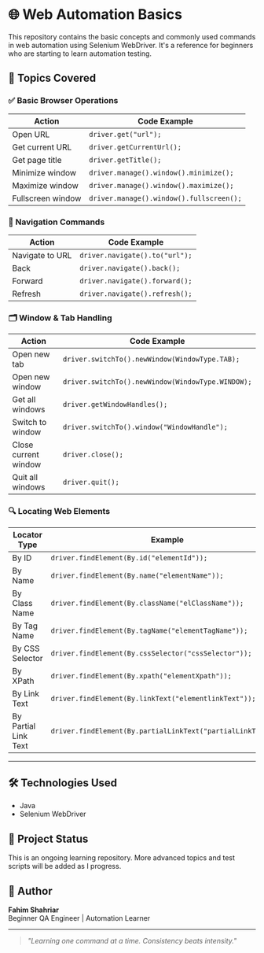 # 🌐 Web Automation Basics

This repository contains the basic concepts and commonly used commands in web automation using Selenium WebDriver. It's a reference for beginners who are starting to learn automation testing.

## 📘 Topics Covered

### ✅ Basic Browser Operations

| Action | Code Example |
|--------|--------------|
| Open URL | `driver.get("url");` |
| Get current URL | `driver.getCurrentUrl();` |
| Get page title | `driver.getTitle();` |
| Minimize window | `driver.manage().window().minimize();` |
| Maximize window | `driver.manage().window().maximize();` |
| Fullscreen window | `driver.manage().window().fullscreen();` |

### 🔁 Navigation Commands

| Action | Code Example |
|--------|--------------|
| Navigate to URL | `driver.navigate().to("url");` |
| Back | `driver.navigate().back();` |
| Forward | `driver.navigate().forward();` |
| Refresh | `driver.navigate().refresh();` |

### 🗂️ Window & Tab Handling

| Action | Code Example |
|--------|--------------|
| Open new tab | `driver.switchTo().newWindow(WindowType.TAB);` |
| Open new window | `driver.switchTo().newWindow(WindowType.WINDOW);` |
| Get all windows | `driver.getWindowHandles();` |
| Switch to window | `driver.switchTo().window("WindowHandle");` |
| Close current window | `driver.close();` |
| Quit all windows | `driver.quit();` |

### 🔍 Locating Web Elements

| Locator Type | Example |
|--------------|---------|
| By ID | `driver.findElement(By.id("elementId"));` |
| By Name | `driver.findElement(By.name("elementName"));` |
| By Class Name | `driver.findElement(By.className("elClassName"));` |
| By Tag Name | `driver.findElement(By.tagName("elementTagName"));` |
| By CSS Selector | `driver.findElement(By.cssSelector("cssSelector"));` |
| By XPath | `driver.findElement(By.xpath("elementXpath"));` |
| By Link Text | `driver.findElement(By.linkText("elementlinkText"));` |
| By Partial Link Text | `driver.findElement(By.partialLinkText("partialLinkText"));` |

---

## 🛠 Technologies Used

- Java
- Selenium WebDriver

## 📂 Project Status

This is an ongoing learning repository. More advanced topics and test scripts will be added as I progress.

## 👤 Author

**Fahim Shahriar**  
Beginner QA Engineer | Automation Learner

---

> _"Learning one command at a time. Consistency beats intensity."_  
